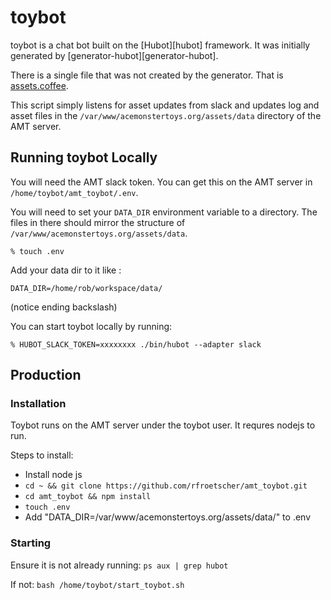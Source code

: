 # toybot

toybot is a chat bot built on the [Hubot][hubot] framework. It was
initially generated by [generator-hubot][generator-hubot].

There is a single file that was not created by the generator. That is [assets.coffee](scripts/assets.coffee).

This script simply listens for asset updates from slack and updates log and asset files in the `/var/www/acemonstertoys.org/assets/data` directory of the AMT server.


## Running toybot Locally

You will need the AMT slack token. You can get this on the AMT server in `/home/toybot/amt_toybot/.env`.

You will need to set your `DATA_DIR` environment variable to a directory. The files in there should mirror the structure of `/var/www/acemonstertoys.org/assets/data`.

    % touch .env

Add your data dir to it like :

```
DATA_DIR=/home/rob/workspace/data/
```
(notice ending backslash)

You can start toybot locally by running:

    % HUBOT_SLACK_TOKEN=xxxxxxxx ./bin/hubot --adapter slack


## Production

### Installation

Toybot runs on the AMT server under the toybot user. It requres nodejs to run.

Steps to install:
* Install node js
* `cd ~ && git clone https://github.com/rfroetscher/amt_toybot.git`
* `cd amt_toybot && npm install`
* `touch .env`
* Add "DATA_DIR=/var/www/acemonstertoys.org/assets/data/" to .env

### Starting
Ensure it is not already running:
`ps aux | grep hubot`

If not:
`bash /home/toybot/start_toybot.sh`
